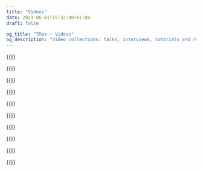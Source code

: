 ```yaml
---
title: "Videos"
date: 2021-06-01T15:32:40+01:00
draft: false

og_title: "TRex — Videos"
og_description: "Video collections: talks, interviews, tutorials and reports, since 2016"
---
```


{{<video-resource
  author="Salvatore Romano"
  language="Italian"
  year="2021"
  title="E-privacy 2021, Italian conference on privacy and digital rights"
  when="May"
  iframe="https://www.youtube-nocookie.com/embed/jgqVN_HaNVM&t=11340s"
  allow="accelerometer; autoplay; clipboard-write; encrypted-media; gyroscope; picture-in-picture"
  description="Due esempi di bias algoritmici: la polarizzazione su Youtube e l'eteronomartività su Pornhub. Gli algoritmi sono una soluzione tecnologica al sovraccarico di informazioni: sono tanto potenti quanto necessari per gestire l'overflow di dati che ci raggiunge. Purtroppo, possono anche nascondere l'uso di valutazioni e giudizi basati su bias che hanno un impatto sulla diffusione delle idee e della cultura. Tracking Exposed si occupa da diversi anni di rendere queste black box analizzabili in modo indipendente, sia per le ricercatrici che per utenti comuni. In questo intervento discuteremo due degli studi più recenti che abbiamo condotto sugli algoritmi di raccomandazione di Youtube e Pornhub." >}}

{{<video-resource
  title="Transmediale: Affects Ex-Machina: Unboxing Social Data Algorithms"
  when="February"  
  description="Conventional media have long filtered information and influenced public opinion. In the age of social media, this process has become algorithmic and targeted, separating the whole of society into thousands of small filter bubbles that construct collective orientations and pilot viral phenomena. This panel examines how machine learning and obscure algorithms analyze and manipulate individual affects into political sentiments, eventually amplifying class, gender, and racial bias ― with Claudio Agosti, Ariana Dongus, Nayantara Ranganathan, Caroline Sinders. Organized by KIM | HfG Karlsruhe"
  year="2019"
  href="https://transmediale.de/content/affects-ex-machina-unboxing-social-data-algorithms"
  iframe="https://player.vimeo.com/video/322250610" 
  allow="autoplay; fullscreen; picture-in-picture" >}}

{{<video-resource
  title="How to unmask and fight online manipulation"
  when="February"  
  description="at the EDPS working group against misinformation. We highlight how research can use it and assess proper responsibilities to the actors in the misinformation chain. Platform are not neutral, we were looking how algorithm affects the information flows."
  year="2019"
  href="https://www.eudebates.tv/eu_elections_2019/edps-for-eu-elections-how-to-unmask-and-fight-online-manipulation/" >}}

{{<video-resource
  title="CPDP - Safeguarding elections an international problem with no international solution"
  when="January"
  year="2019"
  description="Coordinated by TacticalTech. ― There is a growing body of research into data-driven elections world-wide and the international nature of the data and elections industry has been highlighted: from international platforms, to strategists in one country advising political groups in another, to paid targeted ads across borders. ― Ailidh Callander, Claudio Agosti, Paul Bernal, Victoria Peuvrelle"
  href="https://www.cpdpconferences.org/cpdp-panels/data-and-elections-an-international-problem-with-no-international-solution"
  allow="autoplay; fullscreen; picture-in-picture"
  iframe="https://player.vimeo.com/video/317686100" >}}

{{<video-resource
  title="PrivacyCamp — Towards real safeguards: Data driven political campaigns and EU election"
  when="January"
  year="2019"
  description="This panel aims to evaluate potential preventive mechanisms such as Facebook algorithmic transparency around online political targeting, EU Commission’s Action Plan against Disinformation, awareness raising on current and future campaigning practices, as well as efforts to protect media pluralism and freedom. ―  With Fanny Hidvegi, Elda Brogi, Claudio Agosti, Josh Smith and Eleonora Nestola"
  iframe="https://www.youtube-nocookie.com/embed/WGMi_SDhX-0"
  allow="accelerometer; autoplay; clipboard-write; encrypted-media; gyroscope; picture-in-picture"
  href="https://privacycamp.eu/?page_id=1067" >}}

{{<video-resource
  title="CCC — Analyze the Facebook algorithm and reclaim algorithm sovereignty"
  when="December"
  year="2018"
  description="Facebook monopoly is an issue, but looking for replacements it is not enough. We want to develop critical judgment on algorithms, on why data politics matter and educate, raise awareness for a broad audience."
  iframe="https://media.ccc.de/v/35c3-9797-analyze_the_facebook_algorithm_and_reclaim_data_sovereignty/oembed" 
  allow="" >}}

{{<video-resource
  iframe="https://www.youtube-nocookie.com/embed/y99ebgpEiCY"
  allow="accelerometer; autoplay; clipboard-write; encrypted-media; gyroscope; picture-in-picture"
  year="2017"
  title="SHA2017 — The quest for algorithm diversity"
  when="July"
  description="A talk about our early version of fbTREX, 1 year after the beginning"
  href="https://github.com/tracking-exposed/presentation/blob/master/FBTREX-SHA-2017.pdf" >}}

{{<video-resource
  href="http://www.journalismfestival.com/programme/2017/exposing-what-facebook-wants-you-to-see"
  description="International Journalism Festival, Perugia"
  year="2017"
  when="April"
  title="Panel discussion: “Exposing what Facebook wants you to see”."
  authors="Renata Avila, Federico Sarchi, Claudio Agosti"
  iframe="https://www.youtube-nocookie.com/embed/wpnmDz9Os50"
  allow="accelerometer; autoplay; clipboard-write; encrypted-media; gyroscope; picture-in-picture" >}}

{{<video-resource
  title="facebook.tracking.exposed project announcement"
  description="At c-base, Berlin, one of the first video of fbTREX in the wild, when the beta version was beginning"
  when="November" 
  year="2017"
  allow="autoplay; fullscreen; picture-in-picture"
  iframe="https://player.vimeo.com/video/189842857" >}}

{{<video-resource
  when="September"
  language="Italian"
  title="Cyber Resistance in 2016 consist in doing algorithm reversing!"
  description="The first appearance record in the public!"
  iframe="https://www.youtube-nocookie.com/embed/ayZeNKjX4i4"
  allow="accelerometer; autoplay; clipboard-write; encrypted-media; gyroscope; picture-in-picture"
  year="2016"
  authors="Claudio Agosti"
  description="This is the project inception to the public! The original title was complete by saying 'not encryption anymore', but might sounds misleading. Encryption is a fundamental element for protection, simply, the impact of social media in our perception of reality is unmeasured, subtle, and potentially scaring. But is not for fear this call, is because, with centralization, we lose as individual the ability to control our own algorithm. P.S. Despite this is first appearance of the project in public, the very first birthday was here: https://moca.olografix.org/en/moca-en/ !" >}}

